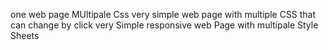 one web page MUltipale Css
very simple web page with multiple CSS that can change by click
very Simple responsive web Page with multipale Style Sheets
